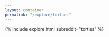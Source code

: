 ```yaml
---
layout: container
permalink: "/explore/torties"
---
```


<link rel="stylesheet" type="text/css" href="/static/css/explore.css">
{% include explore.html subreddit="torties" %}
